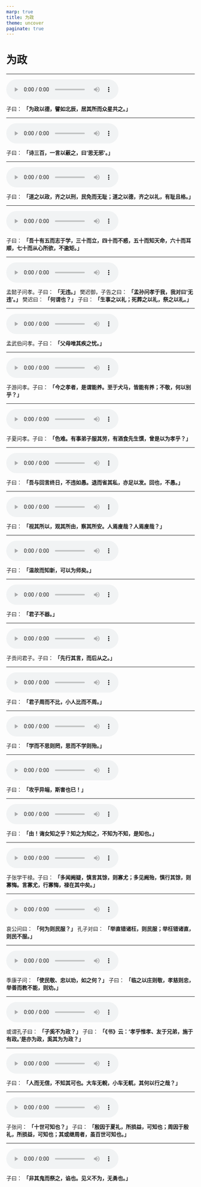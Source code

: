 ```yaml
---
marp: true
title: 为政
theme: uncover
paginate: true
---
```


# 为政

---

![](assets/audios/02/1.mp3)

子曰： __「为政以德，譬如北辰，居其所而众星共之。」__ 

---

![](assets/audios/02/2.mp3)

子曰： __「诗三百，一言以蔽之，曰‘思无邪’。」__ 

---

![](assets/audios/02/3.mp3)

子曰： __「道之以政，齐之以刑，民免而无耻；道之以德，齐之以礼，有耻且格。」__ 

---

![](assets/audios/02/4.mp3)

子曰： __「吾十有五而志于学，三十而立，四十而不惑，五十而知天命，六十而耳顺，七十而从心所欲，不逾矩。」__ 

---

![](assets/audios/02/5.mp3)

孟懿子问孝。子曰： __「无违。」__ 樊迟御，子告之曰： __「孟孙问孝于我，我对曰‘无违’。」__ 樊迟曰： __「何谓也？」__ 子曰： __「生事之以礼；死葬之以礼，祭之以礼。」__ 

---

![](assets/audios/02/6.mp3)

孟武伯问孝。子曰： __「父母唯其疾之忧。」__ 

---

![](assets/audios/02/7.mp3)

子游问孝。子曰： __「今之孝者，是谓能养。至于犬马，皆能有养；不敬，何以别乎？」__ 

---

![](assets/audios/02/8.mp3)

子夏问孝。子曰： __「色难。有事弟子服其劳，有酒食先生馔，曾是以为孝乎？」__ 

---

![](assets/audios/02/9.mp3)

子曰： __「吾与回言终日，不违如愚。退而省其私，亦足以发。回也，不愚。」__ 

---

![](assets/audios/02/10.mp3)

子曰： __「视其所以，观其所由，察其所安。人焉廋哉？人焉廋哉？」__ 

---

![](assets/audios/02/11.mp3)

子曰： __「温故而知新，可以为师矣。」__ 

---

![](assets/audios/02/12.mp3)

子曰： __「君子不器。」__ 

---

![](assets/audios/02/13.mp3)

子贡问君子。子曰： __「先行其言，而后从之。」__ 

---

![](assets/audios/02/14.mp3)

子曰： __「君子周而不比，小人比而不周。」__ 

---

![](assets/audios/02/15.mp3)

子曰： __「学而不思则罔，思而不学则殆。」__ 

---

![](assets/audios/02/16.mp3)

子曰： __「攻乎异端，斯害也已！」__ 

---

![](assets/audios/02/17.mp3)

子曰： __「由！诲女知之乎？知之为知之，不知为不知，是知也。」__ 

---

![](assets/audios/02/18.mp3)

子张学干禄。子曰： __「多闻阙疑，慎言其馀，则寡尤；多见阙殆，慎行其馀，则寡悔。言寡尤，行寡悔，禄在其中矣。」__ 

---

![](assets/audios/02/19.mp3)

哀公问曰： __「何为则民服？」__ 孔子对曰： __「举直错诸枉，则民服；举枉错诸直，则民不服。」__ 

---

![](assets/audios/02/20.mp3)

季康子问： __「使民敬、忠以劝，如之何？」__ 子曰： __「临之以庄则敬，孝慈则忠，举善而教不能，则劝。」__ 

---

![](assets/audios/02/21.mp3)

或谓孔子曰： __「子奚不为政？」__ 子曰： __「《书》云：‘孝乎惟孝、友于兄弟，施于有政。’是亦为政，奚其为为政？」__ 

---

![](assets/audios/02/22.mp3)

子曰： __「人而无信，不知其可也。大车无輗，小车无軏，其何以行之哉？」__ 

---

![](assets/audios/02/23.mp3)

子张问： __「十世可知也？」__ 子曰： __「殷因于夏礼，所损益，可知也；周因于殷礼，所损益，可知也；其或继周者，虽百世可知也。」__ 

---

![](assets/audios/02/24.mp3)

子曰： __「非其鬼而祭之，谄也。见义不为，无勇也。」__ 